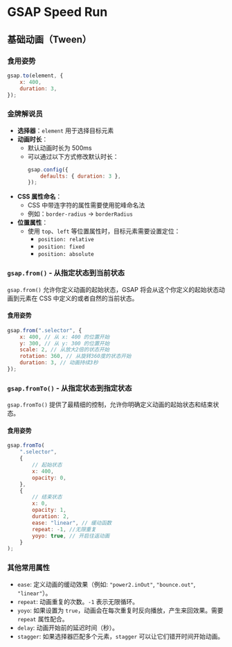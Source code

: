 # GSAP Speed Run

## 基础动画（Tween）

### 食用姿势

```js
gsap.to(element, {
	x: 400,
	duration: 3,
});
```

### 金牌解说员

-   **选择器**：`element` 用于选择目标元素
-   **动画时长**：
    -   默认动画时长为 500ms
    -   可以通过以下方式修改默认时长：
        ```js
        gsap.config({
        	defaults: { duration: 3 },
        });
        ```
-   **CSS 属性命名**：
    -   CSS 中带连字符的属性需要使用驼峰命名法
    -   例如：`border-radius` → `borderRadius`
-   **位置属性**：
    -   使用 `top`、`left` 等位置属性时，目标元素需要设置定位：
        -   `position: relative`
        -   `position: fixed`
        -   `position: absolute`

### `gsap.from()` - 从指定状态到当前状态

`gsap.from()` 允许你定义动画的起始状态，GSAP 将会从这个你定义的起始状态动画到元素在 CSS 中定义的或者自然的当前状态。

#### 食用姿势

```js
gsap.from(".selector", {
	x: 400, // 从 x: 400 的位置开始
	y: 300, // 从 y: 300 的位置开始
	scale: 2, // 从放大2倍的状态开始
	rotation: 360, // 从旋转360度的状态开始
	duration: 3, // 动画持续3秒
});
```

### `gsap.fromTo()` - 从指定状态到指定状态

`gsap.fromTo()` 提供了最精细的控制，允许你明确定义动画的起始状态和结束状态。

#### 食用姿势

```js
gsap.fromTo(
	".selector",
	{
		// 起始状态
		x: 400,
		opacity: 0,
	},
	{
		// 结束状态
		x: 0,
		opacity: 1,
		duration: 2,
		ease: "linear", // 缓动函数
		repeat: -1, //无限重复
		yoyo: true, // 开启往返动画
	}
);
```

### 其他常用属性

-   `ease`: 定义动画的缓动效果（例如: `"power2.inOut"`, `"bounce.out"`, `"linear"`）。
-   `repeat`: 动画重复的次数。`-1` 表示无限循环。
-   `yoyo`: 如果设置为 `true`，动画会在每次重复时反向播放，产生来回效果。需要 `repeat` 属性配合。
-   `delay`: 动画开始前的延迟时间（秒）。
-   `stagger`: 如果选择器匹配多个元素，`stagger` 可以让它们错开时间开始动画。
